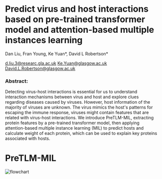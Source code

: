 # Predict virus and host interactions based on pre-trained transformer model and attention-based multiple instances learning

Dan Liu, Fran Young, Ke Yuan*, David L Robertson*

d.liu.3@researc.gla.ac.uk
Ke.Yuan@glasgow.ac.uk
David.L.Robertson@glasgow.ac.uk
### Abstract:
Detecting virus-host interactions is essential for us to understand interaction mechanisms between virus and host and explore clues regarding diseases caused by viruses. However, host information of the majority of viruses are unknown. The virus mimics the host's patterns for escaping the immune response, viruses might contain features that are related with virus-host interactions. We introduce PreTLM-MIL, extracting protein features by a pre-trained transformer model, then applying attention-based multiple instance learning (MIL) to predict hosts and calculate weight of each protein, which can be used to explain key proteins associated with hosts. 

# PreTLM-MIL

![flowchart](https://user-images.githubusercontent.com/6703505/191104200-99f5d421-4a96-4201-ae68-2bee49b060d2.png)


